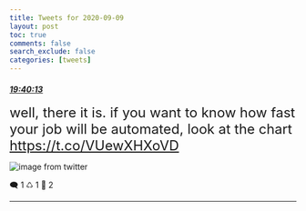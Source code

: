 ```yaml
---
title: Tweets for 2020-09-09
layout: post
toc: true
comments: false
search_exclude: false
categories: [tweets]
---
```



#### <a href = "https://twitter.com/deepfates/status/1303870863247159297">*19:40:13*</a>

<font size="5">well, there it is. if you want to know how fast your job will be automated, look at the chart  https://t.co/VUewXHXoVD</font>

![image from twitter](/fastpages//images/EhhHoubUcAEgPmK.png)


🗨️ 1 ♺ 1 🤍  2   

---
    
            

